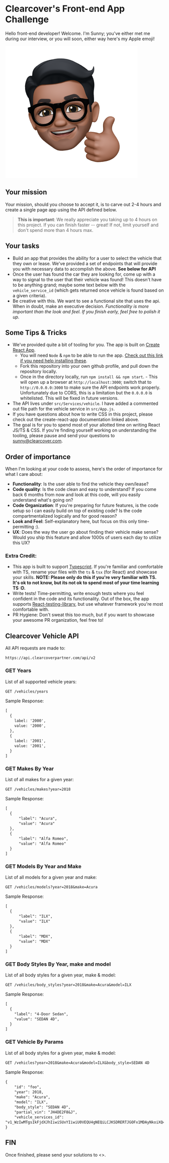 # Clearcover's Front-end App Challenge

Hello front-end developer! Welcome. I'm Sunny; you've either met me during our interview, or you will soon, either way here's my Apple emoji!

![Alt text](/memoji.png?raw=true 'Me')

## Your mission

Your mission, should you choose to accept it, is to carve out 2-4 hours and create a single page app using the API defined below.

> **This is important**: We really appreciate you taking up to 4 hours on this project. If you can finish faster -- great! If not, limit yourself and don't spend more than 4 hours max.

## Your tasks

- Build an app that provides the ability for a user to select the vehicle that they own or lease. We've provided a set of endpoints that will provide you with necessary data to accomplish the above. **See below for API**
- Once the user has found the car they are looking for, come up with a way to signal to the user that their vehicle was found! This doesn't have to be anything grand; maybe some text below with the `vehicle_service_id` (which gets returned once vehicle is found based on a given criteria).
- Be creative with this. We want to see a functional site that uses the api. When in doubt, make an executive decision.
  _Functionality is more important than the look and feel. If you finish early, feel free to polish it up._

## Some Tips & Tricks

- We've provided quite a bit of tooling for you. The app is built on [Create React App](https://create-react-app.dev/).
  - You will need `Node` & `npm` to be able to run the app. [Check out this link if you need help installing these](https://treehouse.github.io/installation-guides/mac/node-mac.html).
  - Fork this repository into your own github profile, and pull down the repository locally.
  - Once in the directory locally, run `npm install && npm start`. - This will open up a browser at `http://localhost:3000`; switch that to `http://0.0.0.0:3000` to make sure the API endpoints work properly. Unfortunately due to CORS, this is a limitation but the `0.0.0.0` is whitelisted. This will be fixed in future versions.
- The API lives under `src/Services/vehicle`. I have added a commented out file path for the vehicle service in `src/App.js`.
- If you have questions about how to write CSS in this project, please check out the create-react-app documentation linked above.
- The goal is for you to spend most of your allotted time on writing React JS/TS & CSS. If you're finding yourself working on understanding the tooling, please pause and send your questions to sunny@clearcover.com.

## Order of importance

When I'm looking at your code to assess, here's the order of importance for what I care about:

- **Functionality**: Is the user able to find the vehicle they own/lease?
- **Code quality**: Is the code clean and easy to understand? If you come back 6 months from now and look at this code, will you easily understand what's going on?
- **Code Organization**: If you're preparing for future features, is the code setup so I can easily build on top of existing code? Is the code compartmentalized logically and for good reason?
- **Look and Feel**: Self-explanatory here, but focus on this only time-permitting :).
- **UX**: Does the way the user go about finding their vehicle make sense? Would you ship this feature and allow 1000s of users each day to utilize this UX?

### Extra Credit:

- This app is built to support [Typescript](https://www.typescriptlang.org/). If you're familiar and comfortable with TS, rename your files with the `ts` & `tsx` (for React) and showcase your skills. **NOTE: Please only do this if you're very familiar with TS. It's ok to not know, but its not ok to spend most of your time learning TS :D.**
- Write tests! Time-permitting, write enough tests where you feel confident in the code and its functionality. Out of the box, the app supports [React-testing-library](https://github.com/testing-library/react-testing-library), but use whatever framework you're most comfortable with.
- PR Hygiene: Don't sweat this too much, but if you want to showcase your awesome PR organization, feel free to!

## Clearcover Vehicle API

All API requests are made to:

```
https://api.clearcoverpartner.com/api/v2
```

### GET Years

List of all supported vehicle years:

```
GET /vehicles/years
```

Sample Response:

```
[
  {
    label: '2000',
    value: '2000',
  },
  {
    label: '2001',
    value: '2001',
  }
]
```

### GET Makes By Year

List of all makes for a given year:

```
GET /vehicles/makes?year=2018
```

Sample Response:

```
[
  {
      "label": "Acura",
      "value": "Acura"
  },
  {
      "label": "Alfa Romeo",
      "value": "Alfa Romeo"
  }
]
```

### GET Models By Year and Make

List of all models for a given year and make:

```
GET /vehicles/models?year=2018&make=Acura
```

Sample Response:

```
[
  {
      "label": "ILX",
      "value": "ILX"
  },
  {
      "label": "MDX",
      "value": "MDX"
  }
]
```

### GET Body Styles By Year, make and model

List of all body styles for a given year, make & model:

```
GET /vehicles/body_styles?year=2018&make=Acura&model=ILX
```

Sample Response:

```
[
  {
    "label": "4-Door Sedan",
    "value": "SEDAN 4D",
  }
]
```

### GET Vehicle By Params

List of all body styles for a given year, make & model:

```
GET /vehicles?year=2018&make=Acura&model=ILX&body_style=SEDAN 4D
```

Sample Response:

```
{
    "id": "foo",
    "year": 2018,
    "make": "Acura",
    "model": "ILX",
    "body_style": "SEDAN 4D",
    "partial_vin": "JH4DE2F8&J",
    "vehicle_services_id": "v1_WzIwMTgsIkFjdXJhIiwiSUxYIiwiU0VEQU4gNEQiLCJKSDRERTJGOFx1MDAyNkoiXQ=="
}
```

## FIN

Once finished, please send your solutions to <>.
